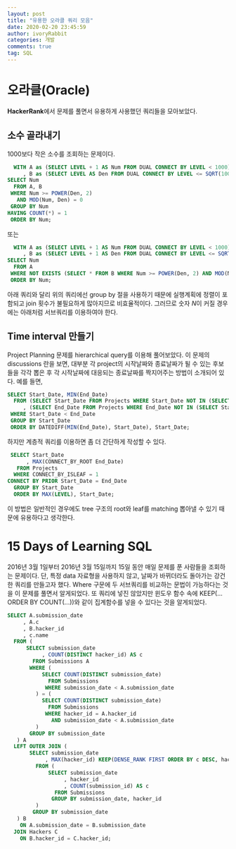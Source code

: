 ```yaml
---
layout: post
title: "유용한 오라클 쿼리 모음"
date: 2020-02-20 23:45:59
author: ivoryRabbit
categories: 개발
comments: true
tag: SQL
---
```


# 오라클(Oracle)

**HackerRank**에서 문제를 풀면서 유용하게 사용했던 쿼리들을 모아보았다.

## 소수 골라내기

1000보다 작은 소수를 조회하는 문제이다.

```sql
  WITH A as (SELECT LEVEL + 1 AS Num FROM DUAL CONNECT BY LEVEL < 1000)
     , B as (SELECT LEVEL AS Den FROM DUAL CONNECT BY LEVEL <= SQRT(1000))
SELECT Num
  FROM A, B
 WHERE Num >= POWER(Den, 2)
   AND MOD(Num, Den) = 0
 GROUP BY Num
HAVING COUNT(*) = 1
 ORDER BY Num;
```

또는

```sql
  WITH A as (SELECT LEVEL + 1 AS Num FROM DUAL CONNECT BY LEVEL < 1000)
     , B as (SELECT LEVEL + 1 AS Den FROM DUAL CONNECT BY LEVEL <= SQRT(1000))
SELECT Num
  FROM A
 WHERE NOT EXISTS (SELECT * FROM B WHERE Num >= POWER(Den, 2) AND MOD(Num, Den) = 0)
 ORDER BY Num;
```

아래 쿼리와 달리 위의 쿼리에선 group by 절을 사용하기 때문에 실행계획에 정렬이 포함되고 join 횟수가 불필요하게 많아지므로 비효율적이다. 그러므로 숫자 $N$이 커질 경우에는 아래처럼 서브쿼리를 이용하여야 한다.

## Time interval 만들기

Project Planning 문제를 hierarchical query를 이용해 풀어보았다. 이 문제의 discussions 란을 보면, 대부분 각 project의 시작날짜와 종료날짜가 될 수 있는 후보들을 각각 뽑은 후 각 시작날짜에 대응되는 종료날짜를 짝지어주는 방법이 소개되어 있다. 예를 들면,

```sql
SELECT Start_Date, MIN(End_Date)
  FROM (SELECT Start_Date FROM Projects WHERE Start_Date NOT IN (SELECT End_Date FROM Projects))
     , (SELECT End_Date FROM Projects WHERE End_Date NOT IN (SELECT Start_Date FROM Projects)) 
 WHERE Start_Date < End_Date
 GROUP BY Start_Date
 ORDER BY DATEDIFF(MIN(End_Date), Start_Date), Start_Date;
```

하지만 계층적 쿼리를 이용하면 좀 더 간단하게 작성할 수 있다.

```sql
 SELECT Start_Date
      , MAX(CONNECT_BY_ROOT End_Date)
   FROM Projects
  WHERE CONNECT_BY_ISLEAF = 1
CONNECT BY PRIOR Start_Date = End_Date
  GROUP BY Start_Date
  ORDER BY MAX(LEVEL), Start_Date;
```

이 방법은 일반적인 경우에도 tree 구조의 root와 leaf를 matching 뽑아낼 수 있기 때문에 유용하다고 생각한다.

# 15 Days of Learning SQL

2016년 3월 1일부터 2016년 3월 15일까지 15일 동안 매일 문제를 푼 사람들을 조회하는 문제이다. 단, 특정 data 자료형을 사용하지 않고, 날짜가 바뀌더라도 돌아가는 강건한 쿼리를 만들고자 했다. Where 구문에 두 서브쿼리를 비교하는 문법이 가능하다는 것을 이 문제를 풀면서 알게되었다. 또 쿼리에 넣진 않았지만 윈도우 함수 속에 KEEP(... ORDER BY COUNT(...))와 같이 집계함수를 넣을 수 있다는 것을 알게되었다.

```sql
SELECT A.submission_date
     , A.c
     , B.hacker_id
     , c.name
  FROM (
      SELECT submission_date
           , COUNT(DISTINCT hacker_id) AS c
        FROM Submissions A
       WHERE (
           SELECT COUNT(DISTINCT submission_date)
             FROM Submissions
            WHERE submission_date < A.submission_date
         ) = (
           SELECT COUNT(DISTINCT submission_date)
             FROM Submissions
            WHERE hacker_id = A.hacker_id
              AND submission_date < A.submission_date
         )
       GROUP BY submission_date
   ) A
  LEFT OUTER JOIN (
       SELECT submission_date
            , MAX(hacker_id) KEEP(DENSE_RANK FIRST ORDER BY c DESC, hacker_id) AS hacker_id
         FROM (
             SELECT submission_date
                  , hacker_id
                  , COUNT(submission_id) AS c
               FROM Submissions
              GROUP BY submission_date, hacker_id
         )
        GROUP BY submission_date
   ) B
    ON A.submission_date = B.submission_date
  JOIN Hackers C
    ON B.hacker_id = C.hacker_id;
```

